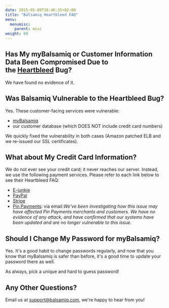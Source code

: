 ```yaml
---
date: 2015-05-09T16:46:35+02:00
title: "Balsamiq Heartbleed FAQ"
menu:
  menumisc:
    parent: misc
weight: 60
---
```

## Has My myBalsamiq or Customer Information Data Been Compromised Due to the [Heartbleed](Http://heartbleed.com/) Bug?

We have found no evidence of it.

## Was Balsamiq Vulnerable to the Heartbleed Bug?

Yes. These customer-facing services were vulnerable:

*   [myBalsamiq](https://balsamiq.com/products/mockups/mybalsamiq/)
*   our customer database (which DOES NOT include credit card numbers)

We quickly fixed the vulnerability in both cases (Amazon patched ELB and we re-issued our SSL certificates).

## What about My Credit Card Information?

We do not ever see your credit card; it never reaches our server. Instead, we use the following payment services. Please refer to each link below to see their Heartbleed FAQ:

*   [E-junkie](http://www.e-junkie.com/bb/topic/6793/pg/0)
*   [PayPal](https://www.paypal-community.com/t5/PayPal-Forward/OpenSSL-Heartbleed-Bug-PayPal-Account-Holders-are-Secure/ba-p/797568)
*   [Stripe](https://stripe.com/blog/heartbleed)
*   [Pin Payments](https://pinpayments.com/): via email:_We've been investigating how this issue may have affected Pin Payments merchants and customers. We have no evidence of any attack, and have confirmed that our systems have been updated and are no longer vulnerable to this issue._

## Should I Change My Password for myBalsamiq?

Yes. It's a good habit to change passwords regularly, and now that you know that myBalsamiq is safer than before, it's a good time to update your password there as well.

As always, pick a unique and hard to guess password!

## Any Other Questions?

Email us at [support@balsamiq.com](mailto:support@balsamiq.com), we're happy to hear from you!
